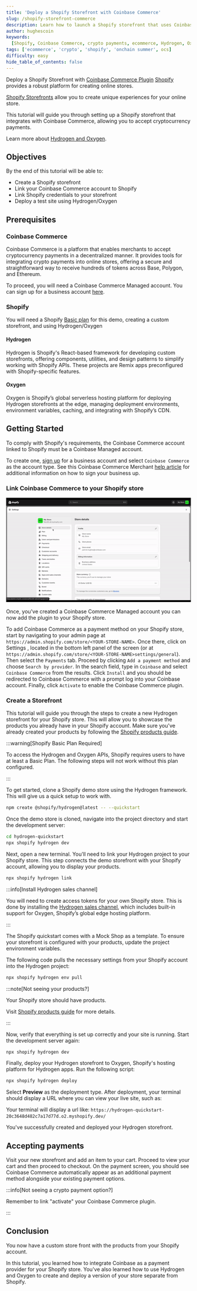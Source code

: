 ```yaml
---
title: 'Deploy a Shopify Storefront with Coinbase Commerce'
slug: /shopify-storefront-commerce
description: Learn how to launch a Shopify storefront that uses Coinbase Commerce as a crypto payment gateway.
author: hughescoin
keywords:
  [Shopify, Coinbase Commerce, crypto payments, ecommerce, Hydrogen, Oxygen, USDC, ocs, onchain]
tags: ['ecommerce', 'crypto', 'shopify', 'onchain summer', ocs]
difficulty: easy
hide_table_of_contents: false
---
```


Deploy a Shopify Storefront with [Coinbase Commerce Plugin](https://docs.cdp.coinbase.com/commerce-onchain/docs/integrate-shopify/)
[Shopify](https://www.shopify.com/) provides a robust platform for creating online stores.

[Shopify Storefronts](https://www.shopify.com/custom-storefront-tools) allow you to create unique experiences for your online store.

This tutorial will guide you through setting up a Shopify storefront that integrates with Coinbase Commerce, allowing you to accept cryptocurrency payments.

Learn more about [Hydrogen and Oxygen](https://shopify.dev/docs/storefronts/headless/hydrogen/fundamentals).

## Objectives

By the end of this tutorial will be able to:

- Create a Shopify storefront
- Link your Coinbase Commerce account to Shopify
- Link Shopify credentials to your storefront
- Deploy a test site using Hydrogen/Oxygen

## Prerequisites

### Coinbase Commerce

Coinbase Commerce is a platform that enables merchants to accept cryptocurrency payments in a decentralized manner. It provides tools for integrating crypto payments into online stores, offering a secure and straightforward way to receive hundreds of tokens across Base, Polygon, and Ethereum.

To proceed, you will need a Coinbase Commerce Managed account. You can sign up for a business account [here](https://beta.commerce.coinbase.com/sign-up).

### Shopify

You will need a Shopify [Basic plan](https://www.shopify.com/pricing) for this demo, creating a custom storefront, and using Hydrogen/Oxygen

#### Hydrogen

Hydrogen is Shopify's React-based framework for developing custom storefronts, offering components, utilities, and design patterns to simplify working with Shopify APIs. These projects are Remix apps preconfigured with Shopify-specific features.

#### Oxygen

Oxygen is Shopify’s global serverless hosting platform for deploying Hydrogen storefronts at the edge, managing deployment environments, environment variables, caching, and integrating with Shopify’s CDN.

## Getting Started

To comply with Shopify's requirements, the Coinbase Commerce account linked to Shopify must be a Coinbase Managed account.

To create one, [sign up](https://beta.commerce.coinbase.com/sign_up) for a business account and select `Coinbase Commerce` as the account type. See this Coinbase Commerce Merchant [help article](https://help.coinbase.com/en/commerce/getting-started/merchant-guidelines-commerce-application) for additional information on how to sign your business up.

### Link Coinbase Commerce to your Shopify store

![shopify-install-commerce.gif](../../../../assets/images/shopify-storefront-commerce/shopify-install-commerce.gif)

Once, you've created a Coinbase Commerce Managed account you can now add the plugin to your Shopify store.

To add Coinbase Commerce as a payment method on your Shopify store, start by navigating to your admin page at `https://admin.shopify.com/store/<YOUR-STORE-NAME>`.
Once there, click on Settings , located in the bottom left panel of the screen (or at `https://admin.shopify.com/store/<YOUR-STORE-NAME>settings/general`). Then select the `Payments` tab.
Proceed by clicking `Add a payment method` and choose `Search by provider`. In the search field, type in `Coinbase` and select `Coinbase Commerce` from the results.
Click `Install` and you should be redirected to Coinbase Commerce with a prompt log into your Coinbase account. Finally, click `Activate` to enable the Coinbase Commerce plugin.

### Create a Storefront

This tutorial will guide you through the steps to create a new Hydrogen storefront for your Shopify store. This will allow you to showcase the products you already have in your Shopify account. Make sure you've already created your products by following the [Shopify products guide](https://help.shopify.com/en/manual/online-sales-channels/shop/products-and-collections).

:::warning[Shopify Basic Plan Required]

To access the Hydrogen and Oxygen APIs, Shopify requires users to have at least a Basic Plan. The following steps will not work without this plan configured.

:::

To get started, clone a Shopify demo store using the Hydrogen framework. This will give us a quick setup to work with.

```bash
npm create @shopify/hydrogen@latest -- --quickstart
```

Once the demo store is cloned, navigate into the project directory and start the development server:

```bash
cd hydrogen-quickstart
npx shopify hydrogen dev
```

Next, open a new terminal. You'll need to link your Hydrogen project to your Shopify store. This step connects the demo storefront with your Shopify account, allowing you to display your products.

```bash
npx shopify hydrogen link
```

:::info[Install Hydrogen sales channel]

You will need to create access tokens for your own Shopify store. This is done by installing the [Hydrogen sales channel](https://apps.shopify.com/hydrogen?shpxid=4c8ddf03-1A48-4F61-D565-FB8DC4E5A4A0), which includes built-in support for Oxygen, Shopify’s global edge hosting platform.

:::

The Shopify quickstart comes with a Mock Shop as a template. To ensure your storefront is configured with your products, update the project environment variables.

The following code pulls the necessary settings from your Shopify account into the Hydrogen project:

```bash
npx shopify hydrogen env pull
```

:::note[Not seeing your products?]

Your Shopify store should have products.

Visit [Shopify products guide](https://help.shopify.com/en/manual/online-sales-channels/shop/products-and-collections) for more details.

:::

Now, verify that everything is set up correctly and your site is running. Start the development server again:

```bash
npx shopify hydrogen dev
```

Finally, deploy your Hydrogen storefront to Oxygen, Shopify's hosting platform for Hydrogen apps. Run the following script:

```bash
npx shopify hydrogen deploy
```

Select **Preview** as the deployment type. After deployment, your terminal should display a URL where you can view your live site, such as:

Your terminal will display a url like:
`https://hydrogen-quickstart-20c3648d482c7a17d77d.o2.myshopify.dev/`

You've successfully created and deployed your Hydrogen storefront.

## Accepting payments

Visit your new storefront and add an item to your cart. Proceed to view your cart and then proceed to checkout. On the payment screen, you should see Coinbase Commerce automatically appear as an additional payment method alongside your existing payment options.

:::info[Not seeing a crypto payment option?]

Remember to link "activate" your Coinbase Commerce plugin.

:::

## Conclusion

You now have a custom store front with the products from your Shopify account.

In this tutorial, you learned how to integrate Coinbase as a payment provider for your Shopify store. You've also learned how to use Hydrogen and Oxygen to create and deploy a version of your store separate from Shopify.
